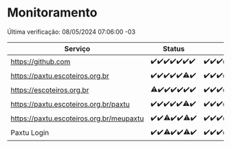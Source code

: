 # Monitoramento

Última verificação: 08/05/2024 07:06:00 -03

|Serviço|Status|Últimas 24h|
|---|---|---|
|https://github.com|<span title="2024-05-01: OK=24">✔️</span><span title="2024-05-02: OK=24">✔️</span><span title="2024-05-03: OK=24">✔️</span><span title="2024-05-04: OK=24">✔️</span><span title="2024-05-05: OK=24">✔️</span><span title="2024-05-06: OK=24">✔️</span><span title="2024-05-07: OK=10">✔️</span>|<span title="07/05/2024 07:07:00 -03 : 200">✔️</span><span title="07/05/2024 08:06:00 -03 : 200">✔️</span><span title="07/05/2024 09:11:00 -03 : 200">✔️</span><span title="07/05/2024 10:06:00 -03 : 200">✔️</span><span title="07/05/2024 11:06:00 -03 : 200">✔️</span><span title="07/05/2024 12:06:00 -03 : 200">✔️</span><span title="07/05/2024 13:07:00 -03 : 200">✔️</span><span title="07/05/2024 14:05:00 -03 : 200">✔️</span><span title="07/05/2024 15:08:00 -03 : 200">✔️</span><span title="07/05/2024 16:04:00 -03 : 200">✔️</span><span title="07/05/2024 17:05:00 -03 : 200">✔️</span><span title="07/05/2024 18:06:00 -03 : 200">✔️</span><span title="07/05/2024 19:03:00 -03 : 200">✔️</span><span title="07/05/2024 20:06:00 -03 : 200">✔️</span><span title="07/05/2024 21:25:00 -03 : 200">✔️</span><span title="07/05/2024 22:28:00 -03 : 200">✔️</span><span title="07/05/2024 23:07:00 -03 : 200">✔️</span><span title="08/05/2024 00:09:00 -03 : 200">✔️</span><span title="08/05/2024 01:06:00 -03 : 200">✔️</span><span title="08/05/2024 02:06:00 -03 : 200">✔️</span><span title="08/05/2024 03:08:00 -03 : 200">✔️</span><span title="08/05/2024 04:08:00 -03 : 200">✔️</span><span title="08/05/2024 05:08:00 -03 : 200">✔️</span><span title="08/05/2024 06:06:00 -03 : 200">✔️</span><span title="08/05/2024 07:06:00 -03 : 200">✔️</span>|
|https://paxtu.escoteiros.org.br|<span title="2024-05-01: OK=24">✔️</span><span title="2024-05-02: OK=24">✔️</span><span title="2024-05-03: OK=24">✔️</span><span title="2024-05-04: OK=24">✔️</span><span title="2024-05-05: OK=24">✔️</span><span title="2024-05-06: OK=23, Falhas=1">⚠️</span><span title="2024-05-07: OK=10">✔️</span>|<span title="07/05/2024 07:07:00 -03 : 200">✔️</span><span title="07/05/2024 08:06:00 -03 : 200">✔️</span><span title="07/05/2024 09:11:00 -03 : 200">✔️</span><span title="07/05/2024 10:06:00 -03 : 200">✔️</span><span title="07/05/2024 11:06:00 -03 : 200">✔️</span><span title="07/05/2024 12:06:00 -03 : 200">✔️</span><span title="07/05/2024 13:07:00 -03 : 200">✔️</span><span title="07/05/2024 14:05:00 -03 : 200">✔️</span><span title="07/05/2024 15:08:00 -03 : 200">✔️</span><span title="07/05/2024 16:04:00 -03 : 200">✔️</span><span title="07/05/2024 17:05:00 -03 : 200">✔️</span><span title="07/05/2024 18:06:00 -03 : 200">✔️</span><span title="07/05/2024 19:03:00 -03 : 200">✔️</span><span title="07/05/2024 20:06:00 -03 : 200">✔️</span><span title="07/05/2024 21:25:00 -03 : 200">✔️</span><span title="07/05/2024 22:28:00 -03 : 200">✔️</span><span title="07/05/2024 23:07:00 -03 : 200">✔️</span><span title="08/05/2024 00:09:00 -03 : 200">✔️</span><span title="08/05/2024 01:06:00 -03 : 200">✔️</span><span title="08/05/2024 02:06:00 -03 : 200">✔️</span><span title="08/05/2024 03:08:00 -03 : 200">✔️</span><span title="08/05/2024 04:08:00 -03 : 200">✔️</span><span title="08/05/2024 05:08:00 -03 : 200">✔️</span><span title="08/05/2024 06:06:00 -03 : 200">✔️</span><span title="08/05/2024 07:06:00 -03 : 200">✔️</span>|
|https://escoteiros.org.br|<span title="2024-05-01: OK=23, Falhas=1">⚠️</span><span title="2024-05-02: OK=24">✔️</span><span title="2024-05-03: OK=24">✔️</span><span title="2024-05-04: OK=24">✔️</span><span title="2024-05-05: OK=24">✔️</span><span title="2024-05-06: OK=24">✔️</span><span title="2024-05-07: OK=10">✔️</span>|<span title="07/05/2024 07:07:00 -03 : 200">✔️</span><span title="07/05/2024 08:06:00 -03 : 200">✔️</span><span title="07/05/2024 09:11:00 -03 : 200">✔️</span><span title="07/05/2024 10:06:00 -03 : 200">✔️</span><span title="07/05/2024 11:06:00 -03 : 200">✔️</span><span title="07/05/2024 12:06:00 -03 : 200">✔️</span><span title="07/05/2024 13:07:00 -03 : 200">✔️</span><span title="07/05/2024 14:05:00 -03 : 200">✔️</span><span title="07/05/2024 15:08:00 -03 : 200">✔️</span><span title="07/05/2024 16:04:00 -03 : 200">✔️</span><span title="07/05/2024 17:05:00 -03 : 200">✔️</span><span title="07/05/2024 18:06:00 -03 : 200">✔️</span><span title="07/05/2024 19:03:00 -03 : 200">✔️</span><span title="07/05/2024 20:06:00 -03 : 200">✔️</span><span title="07/05/2024 21:25:00 -03 : 200">✔️</span><span title="07/05/2024 22:28:00 -03 : 200">✔️</span><span title="07/05/2024 23:07:00 -03 : 200">✔️</span><span title="08/05/2024 00:09:00 -03 : 200">✔️</span><span title="08/05/2024 01:06:00 -03 : 200">✔️</span><span title="08/05/2024 02:06:00 -03 : 200">✔️</span><span title="08/05/2024 03:08:00 -03 : 200">✔️</span><span title="08/05/2024 04:08:00 -03 : 200">✔️</span><span title="08/05/2024 05:08:00 -03 : 200">✔️</span><span title="08/05/2024 06:06:00 -03 : 200">✔️</span><span title="08/05/2024 07:06:00 -03 : 200">✔️</span>|
|https://paxtu.escoteiros.org.br/paxtu|<span title="2024-05-01: OK=24">✔️</span><span title="2024-05-02: OK=24">✔️</span><span title="2024-05-03: OK=24">✔️</span><span title="2024-05-04: OK=24">✔️</span><span title="2024-05-05: OK=24">✔️</span><span title="2024-05-06: OK=23, Falhas=1">⚠️</span><span title="2024-05-07: OK=10">✔️</span>|<span title="07/05/2024 07:07:00 -03 : 200">✔️</span><span title="07/05/2024 08:06:00 -03 : 200">✔️</span><span title="07/05/2024 09:11:00 -03 : 200">✔️</span><span title="07/05/2024 10:06:00 -03 : 200">✔️</span><span title="07/05/2024 11:06:00 -03 : 200">✔️</span><span title="07/05/2024 12:06:00 -03 : 200">✔️</span><span title="07/05/2024 13:07:00 -03 : 200">✔️</span><span title="07/05/2024 14:05:00 -03 : 200">✔️</span><span title="07/05/2024 15:08:00 -03 : 200">✔️</span><span title="07/05/2024 16:04:00 -03 : 200">✔️</span><span title="07/05/2024 17:05:00 -03 : 200">✔️</span><span title="07/05/2024 18:06:00 -03 : 200">✔️</span><span title="07/05/2024 19:03:00 -03 : 200">✔️</span><span title="07/05/2024 20:06:00 -03 : 200">✔️</span><span title="07/05/2024 21:25:00 -03 : 200">✔️</span><span title="07/05/2024 22:28:00 -03 : 200">✔️</span><span title="07/05/2024 23:07:00 -03 : 200">✔️</span><span title="08/05/2024 00:09:00 -03 : 200">✔️</span><span title="08/05/2024 01:06:00 -03 : 200">✔️</span><span title="08/05/2024 02:06:00 -03 : 200">✔️</span><span title="08/05/2024 03:08:00 -03 : 200">✔️</span><span title="08/05/2024 04:08:00 -03 : 200">✔️</span><span title="08/05/2024 05:08:00 -03 : 200">✔️</span><span title="08/05/2024 06:06:00 -03 : 200">✔️</span><span title="08/05/2024 07:06:00 -03 : 200">✔️</span>|
|https://paxtu.escoteiros.org.br/meupaxtu|<span title="2024-05-01: OK=24">✔️</span><span title="2024-05-02: OK=24">✔️</span><span title="2024-05-03: OK=22, Falhas=2">⚠️</span><span title="2024-05-04: OK=24">✔️</span><span title="2024-05-05: OK=24">✔️</span><span title="2024-05-06: OK=23, Falhas=1">⚠️</span><span title="2024-05-07: OK=10">✔️</span>|<span title="07/05/2024 07:07:00 -03 : 200">✔️</span><span title="07/05/2024 08:06:00 -03 : 200">✔️</span><span title="07/05/2024 09:11:00 -03 : 200">✔️</span><span title="07/05/2024 10:06:00 -03 : 200">✔️</span><span title="07/05/2024 11:06:00 -03 : 200">✔️</span><span title="07/05/2024 12:06:00 -03 : 200">✔️</span><span title="07/05/2024 13:07:00 -03 : 200">✔️</span><span title="07/05/2024 14:05:00 -03 : 200">✔️</span><span title="07/05/2024 15:08:00 -03 : 200">✔️</span><span title="07/05/2024 16:04:00 -03 : 200">✔️</span><span title="07/05/2024 17:05:00 -03 : 200">✔️</span><span title="07/05/2024 18:06:00 -03 : 200">✔️</span><span title="07/05/2024 19:03:00 -03 : 200">✔️</span><span title="07/05/2024 20:06:00 -03 : 0">❌</span><span title="07/05/2024 21:25:00 -03 : 200">✔️</span><span title="07/05/2024 22:28:00 -03 : 200">✔️</span><span title="07/05/2024 23:07:00 -03 : 200">✔️</span><span title="08/05/2024 00:09:00 -03 : 200">✔️</span><span title="08/05/2024 01:06:00 -03 : 200">✔️</span><span title="08/05/2024 02:06:00 -03 : 200">✔️</span><span title="08/05/2024 03:08:00 -03 : 200">✔️</span><span title="08/05/2024 04:08:00 -03 : 200">✔️</span><span title="08/05/2024 05:08:00 -03 : 200">✔️</span><span title="08/05/2024 06:06:00 -03 : 200">✔️</span><span title="08/05/2024 07:06:00 -03 : 200">✔️</span>|
|Paxtu Login|<span title="2024-05-01: OK=24">✔️</span><span title="2024-05-02: OK=24">✔️</span><span title="2024-05-03: OK=22, Falhas=2">⚠️</span><span title="2024-05-04: OK=24">✔️</span><span title="2024-05-05: OK=24">✔️</span><span title="2024-05-06: OK=23, Falhas=1">⚠️</span><span title="2024-05-07: OK=10">✔️</span>|<span title="07/05/2024 07:07:00 -03 : 200">✔️</span><span title="07/05/2024 08:06:00 -03 : 200">✔️</span><span title="07/05/2024 09:11:00 -03 : 200">✔️</span><span title="07/05/2024 10:06:00 -03 : 200">✔️</span><span title="07/05/2024 11:06:00 -03 : 200">✔️</span><span title="07/05/2024 12:06:00 -03 : 200">✔️</span><span title="07/05/2024 13:07:00 -03 : 200">✔️</span><span title="07/05/2024 14:05:00 -03 : 200">✔️</span><span title="07/05/2024 15:08:00 -03 : 200">✔️</span><span title="07/05/2024 16:04:00 -03 : 200">✔️</span><span title="07/05/2024 17:05:00 -03 : 200">✔️</span><span title="07/05/2024 18:06:00 -03 : 200">✔️</span><span title="07/05/2024 19:03:00 -03 : 200">✔️</span><span title="07/05/2024 20:06:00 -03 : 200">✔️</span><span title="07/05/2024 21:25:00 -03 : 200">✔️</span><span title="07/05/2024 22:28:00 -03 : 200">✔️</span><span title="07/05/2024 23:07:00 -03 : 200">✔️</span><span title="08/05/2024 00:09:00 -03 : 200">✔️</span><span title="08/05/2024 01:06:00 -03 : 200">✔️</span><span title="08/05/2024 02:06:00 -03 : 200">✔️</span><span title="08/05/2024 03:08:00 -03 : 200">✔️</span><span title="08/05/2024 04:08:00 -03 : 200">✔️</span><span title="08/05/2024 05:08:00 -03 : 200">✔️</span><span title="08/05/2024 06:06:00 -03 : 200">✔️</span><span title="08/05/2024 07:06:00 -03 : 200">✔️</span>|
